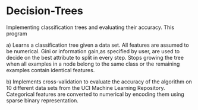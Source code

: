 # Decision-Trees

Implementing classification trees and evaluating their accuracy. This program

a) Learns a classification tree given a data set. All features are assumed to be numerical. Gini or information gain,as specified
by user,  are used to decide on the best attribute to split in every step. Stops growing the tree when all examples in a node 
belong to the same class or the remaining examples contain identical features.

b) Implements cross-validation to evaluate the accuracy of the algorithm on 10 different data sets from the UCI Machine Learning 
Repository. Categorical features are converted to numerical by encoding them using sparse binary representation. 
